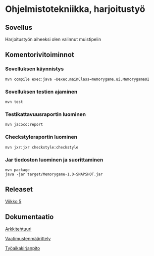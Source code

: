 # Ohjelmistotekniikka, harjoitustyö

## Sovellus

Harjoitustyön aiheeksi olen valinnut muistipelin

## Komentorivitoiminnot

### Sovelluksen käynnistys

```
mvn compile exec:java -Dexec.mainClass=memorygame.ui.MemorygameUI
```

### Sovelluksen testien ajaminen

```
mvn test
```

### Testikattavuusraportin luominen

```
mvn jacoco:report
```

### Checkstyleraportin luominen

```
mvn jxr:jxr checkstyle:checkstyle
```

### Jar tiedoston luominen ja suorittaminen

```
mvn package
java -jar target/Memorygame-1.0-SNAPSHOT.jar
```

## Releaset

[Viikko 5](releases/tag/Week5)

## Dokumentaatio

[Arkkitehtuuri](dokumentointi/arkkitehtuuri.md)

[Vaatimustenmäärittely](dokumentointi/vaatimusmaarittely.md)

[Työaikakirjanpito](dokumentointi/tuntikirjanpito.md)
